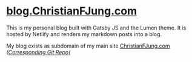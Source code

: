 # [blog.ChristianFJung.com](http://blog.christianfjung.com/)

This is my personal blog built with Gatsby JS and the Lumen theme. It is hosted by Netlify and renders my markdown posts into a blog. 



My blog exists as  subdomain of my main site  [ChristianFJung.com](christianfjung.com/) *([Corresponding Git Repo](https://github.com/ChristianFJung/PersonalSite)(*



